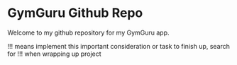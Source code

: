 # GymGuru Github Repo

Welcome to my github repository for my GymGuru app. 


!!! means implement this important consideration or task to finish up, search for !!! when wrapping up project
